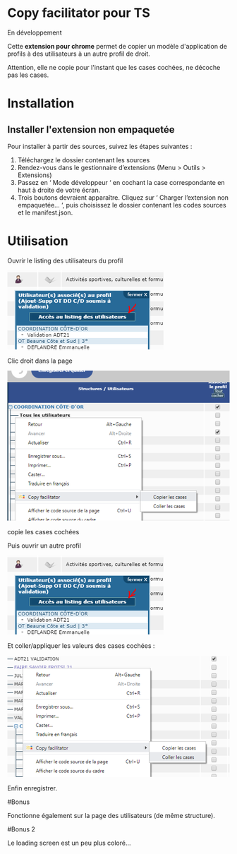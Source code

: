 # Copy facilitator pour TS

En développement

Cette **extension pour chrome** permet de copier un modèle d'application de profils à des utilisateurs à un autre profil de droit.

Attention, elle ne copie pour l'instant que les cases cochées, ne décoche pas les cases.



# Installation



## Installer l'extension non empaquetée

Pour installer à partir des sources, suivez les étapes suivantes :

1.  Téléchargez le dossier contenant les sources
2.  Rendez-vous dans le gestionnaire d’extensions (Menu > Outils > Extensions)
3.  Passez en ‘ Mode développeur ‘ en cochant la case correspondante en haut à droite de votre écran.
4.  Trois boutons devraient apparaître. Cliquez sur ‘ Charger l’extension non empaquetée… ‘, puis choisissez le dossier contenant les codes sources et le manifest.json.

# Utilisation

Ouvrir le listing des utilisateurs du profil

![](https://github.com/Nicoro21/copyfacilitator/blob/master/doc/acces.PNG?raw=true)


Clic droit dans la page

![](https://github.com/Nicoro21/copyfacilitator/blob/master/doc/copy.PNG?raw=true)

copie les cases cochées

Puis ouvrir un autre profil

![](https://github.com/Nicoro21/copyfacilitator/blob/master/doc/acces.PNG?raw=true)

Et coller/appliquer les valeurs des cases cochées :

![](https://github.com/Nicoro21/copyfacilitator/blob/master/doc/coller.PNG?raw=true)

Enfin enregistrer.

#Bonus

Fonctionne également sur la page des utilisateurs (de même structure).

#Bonus 2

Le loading screen est un peu plus coloré...
